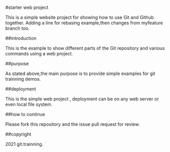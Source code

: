 #starter web project

This is a simple website project for showing how to use Git and Github together.
Adding a line for rebasing example,then changes from myfeature branch too.

##introduction

This is the example to show different parts of the Git repository and various commands using a web project.

##purpose

As stated above,the main purpose is to provide simple examples for git trainning demos.

##deployment

This is the simple web project , deployment can be  on any web server or even local file system.

##how to continue

Please fork this repository and the issue pull request for review.


##copyright 

2021 git.trainning.
